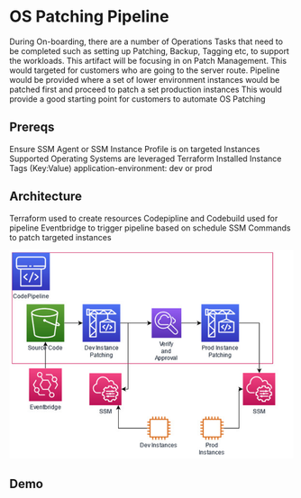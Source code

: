 # OS Patching Pipeline

During On-boarding, there are a number of Operations Tasks that need to be completed such as setting up Patching, Backup, Tagging etc, to support the workloads.
This artifact will be focusing in on Patch Management. This would targeted for customers who are going to the server route.
Pipeline would be provided where a set of lower environment instances would be patched first and proceed to patch a set production instances 
This would provide a good starting point for customers to automate OS Patching

## Prereqs

Ensure SSM Agent or SSM Instance Profile is on targeted Instances
Supported Operating Systems are leveraged 
Terraform Installed
Instance Tags (Key:Value)
	application-environment: dev or prod


## Architecture

Terraform used to create resources
Codepipline and Codebuild used for pipeline
Eventbridge to trigger pipeline based on schedule
SSM Commands to patch targeted instances

![alt text](./Architecture.png)

## Demo







